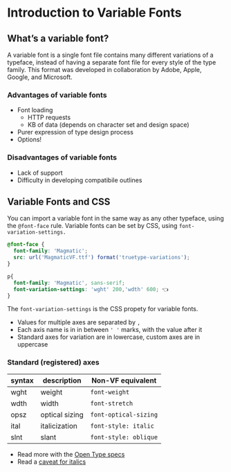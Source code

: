 # Introduction to Variable Fonts

## What’s a variable font?
A variable font is a single font file contains many different variations of a typeface, instead of having a separate font file for every style of the type family. This format was developed in collaboration by Adobe, Apple, Google, and Microsoft.

### Advantages of variable fonts
- Font loading
	- HTTP requests
	- KB of data (depends on character set and design space)
- Purer expression of type design process
- Options!

### Disadvantages of variable fonts
- Lack of support
- Difficulty in developing compatibile outlines

## Variable Fonts and CSS
You can import a variable font in the same way as any other typeface, using the `@font-face` rule.
Variable fonts can be set by CSS, using `font-variation-settings.`

```css
@font-face {
  font-family: 'Magmatic';
  src: url('MagmaticVF.ttf') format('truetype-variations');
}

p{
  font-family: 'Magmatic', sans-serif;
  font-variation-settings: 'wght' 200,'wdth' 600; 👈
}
```

The `font-variation-settings` is the CSS propety for variable fonts. 
- Values for multiple axes are separated by `,`
- Each axis name is in in between `' '` marks, with the value after it
- Standard axes for variation are in lowercase, custom axes are in uppercase

### Standard (registered) axes
|syntax| description | Non-VF equivalent 
|---|---| ---
|wght| weight | `font-weight` 
|wdth| width | `font-stretch`
|opsz| optical sizing | `font-optical-sizing`
|ital| italicization | `font-style: italic` 
|slnt| slant | `font-style: oblique` 

- Read more with the [Open Type specs](https://docs.microsoft.com/en-us/typography/opentype/spec/dvaraxisreg)
- Read a [caveat for italics](https://rwt.io/typography-tips/getting-bent-current-state-italics-variable-font-support)
